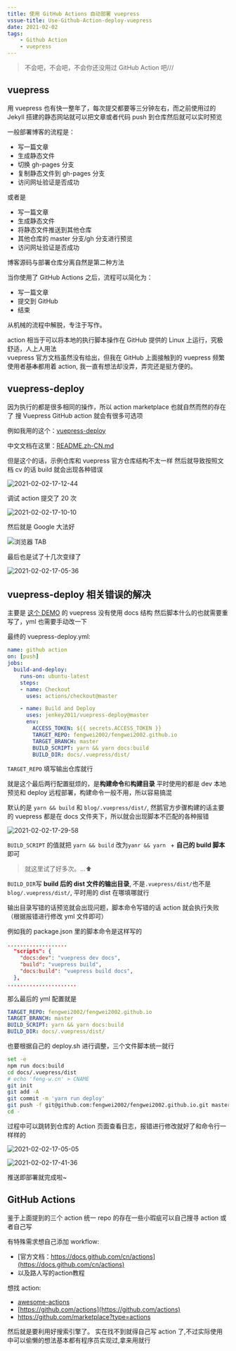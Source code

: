 ```yaml
---
title: 使用 GitHub Actions 自动部署 vuepress
vssue-title: Use-Github-Action-deploy-vuepress
date: 2021-02-02
tags:
    - Github Action
    - vuepress
---
```


> 不会吧，不会吧，不会你还没用过 GitHub Action 吧///

<!-- more -->

## vuepress

用 vuepress 也有快一整年了，每次提交都要等三分钟左右，而之前使用过的 Jekyll 搭建的静态网站就可以把文章或者代码 push 到仓库然后就可以实时预览

一般部署博客的流程是：

- 写一篇文章
- 生成静态文件
- 切换 gh-pages 分支
- 复制静态文件到 gh-pages 分支
- 访问网址验证是否成功

或者是

- 写一篇文章
- 生成静态文件
- 将静态文件推送到其他仓库
- 其他仓库的 master 分支/gh 分支进行预览
- 访问网址验证是否成功

博客源码与部署仓库分离自然是第二种方法

当你使用了 GitHub Actions 之后，流程可以简化为：

- 写一篇文章
- 提交到 GitHub
- 结束

从机械的流程中解脱，专注于写作。

action 相当于可以将本地的执行脚本操作在 GitHub 提供的 Linux 上运行，究极舒适，人上人用法  
vuepress 官方文档虽然没有给出，但我在 GitHub 上面接触到的 vuepress 频繁使用者~~基本~~都用着 action, 我一直有想法却没弄，弄完还是挺方便的。

## vuepress-deploy

因为执行的都是很多相同的操作，所以 action marketplace 也就自然而然的存在了
搜 Vuepress GitHub action 就会有很多可选项

例如我用的这个：[vuepress-deploy](https://github.com/jenkey2011/vuepress-deploy)

中文文档在这里：[README.zh-CN.md](https://github.com/jenkey2011/vuepress-deploy/blob/master/README.zh-CN.md)

但是这个的话，示例仓库和 vuepress 官方仓库结构不太一样
然后就导致按照文档 cv 的话 build 就会出现各种错误

![2021-02-02-17-12-44](https://raw.githubusercontent.com/fengwei2002/Pictures_02/master/img/2021-02-02-17-12-44.png)

调试 action 提交了 20 次

![2021-02-02-17-10-10](https://raw.githubusercontent.com/fengwei2002/Pictures_02/master/img/2021-02-02-17-10-10.png)

然后就是 Google 大法好

![浏览器 TAB](https://raw.githubusercontent.com/fengwei2002/Pictures_02/master/img/2021-02-02-16-58-58.png)

最后也是试了十几次变绿了

![2021-02-02-17-05-36](https://raw.githubusercontent.com/fengwei2002/Pictures_02/master/img/2021-02-02-17-05-36.png)

## vuepress-deploy 相关错误的解决

主要是 [这个 DEMO](https://github.com/jenkey2011/vuepress-deploy-demo/blob/master/.github/workflows/deploy-to-other-repo-master.yml) 的 vuepress 没有使用 docs 结构
然后脚本什么的也就需要重写了，yml 也需要手动改一下

最终的 vuepress-deploy.yml: 

``` yml
name: github action
on: [push]
jobs:
  build-and-deploy:
    runs-on: ubuntu-latest
    steps:
    - name: Checkout
      uses: actions/checkout@master

    - name: Build and Deploy
      uses: jenkey2011/vuepress-deploy@master
      env:
        ACCESS_TOKEN: ${{ secrets.ACCESS_TOKEN }}
        TARGET_REPO: fengwei2002/fengwei2002.github.io
        TARGET_BRANCH: master
        BUILD_SCRIPT: yarn && yarn docs:build
        BUILD_DIR: docs/.vuepress/dist/
```
`TARGET_REPO` 填写输出仓库就行

就是这个最后两行配置挺烦的，是**构建命令**和**构建目录**
平时使用的都是 dev 本地预览和 deploy 远程部署，构建命令一般不用，所以容易搞混

默认的是 `yarn && build` 和 `blog/.vuepress/dist/`, 然鹅官方步骤构建的话主要的 vuepress 都是在 docs 文件夹下，所以就会出现脚本不匹配的各种报错

![2021-02-02-17-29-58](https://raw.githubusercontent.com/fengwei2002/Pictures_02/master/img/2021-02-02-17-29-58.png)

 `BUILD_SCRIPT` 的值就把 `yarn && build` 改为`yanr && yarn ` + **自己的 build 脚本**即可
> 就这里试了好多次。...⬆

`BUILD_DIR`写 **build 后的 dist 文件的输出目录**, 不是`.vuepress/dist/`也不是`blog/.vuepress/dist/`, 平时用的 dist 在哪填哪就行

输出目录写错的话预览就会出现问题，脚本命令写错的话 action 就会执行失败（根据报错进行修改 yml 文件即可）

例如我的 package.json 里的脚本命令是这样写的
``` json 
...................
  "scripts": {
    "docs:dev": "vuepress dev docs",
    "build": "vuepress build",
    "docs:build": "vuepress build docs",
  },
......................
```

那么最后的 yml 配置就是

``` yml
TARGET_REPO: fengwei2002/fengwei2002.github.io
TARGET_BRANCH: master
BUILD_SCRIPT: yarn && yarn docs:build
BUILD_DIR: docs/.vuepress/dist/
```

也要根据自己的 deploy.sh 进行调整，三个文件脚本统一就行

``` sh
set -e
npm run docs:build
cd docs/.vuepress/dist
# echo 'feng-w.cn' > CNAME
git init
git add -A
git commit -m 'yarn run deploy'
git push -f git@github.com:fengwei2002/fengwei2002.github.io.git master
cd -
```

过程中可以跳转到仓库的 Action 页面查看日志，报错进行修改就好了和命令行一样样的

![2021-02-02-17-05-05](https://raw.githubusercontent.com/fengwei2002/Pictures_02/master/img/2021-02-02-17-05-05.png)

![2021-02-02-17-41-36](https://raw.githubusercontent.com/fengwei2002/Pictures_02/master/img/2021-02-02-17-41-36.png)

推送即部署就完成啦~

## GitHub Actions

鉴于上面提到的三个 action 统一 repo 的存在一些小瑕疵可以自己搜寻 action 或者自己写

有特殊需求想自己添加 workflow:
- [官方文档：https://docs.github.com/cn/actions](https://docs.github.com/cn/actions)
- 以及路人写的action教程

想找 action:

- [awesome-actions](https://github.com/sdras/awesome-actions)
- [https://github.com/actions](https://github.com/actions)
- https://github.com/marketplace?type=actions

然后就是要利用好搜索引擎了。
实在找不到就得自己写 action 了,不过实际使用中可以偷懒的想法基本都有程序员实现过,拿来用就行
